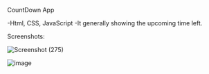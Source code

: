 CountDown App


-Html, CSS, JavaScript
-It generally showing the upcoming time left.

Screenshots:

![Screenshot (275)](https://github.com/Suman25p/countdown/assets/128914804/03b6af08-ed5b-4454-97b6-debf06a334c9)

![image](https://github.com/Suman25p/countdown/assets/128914804/b4705111-1240-4845-8852-07f961c7dd2c)

